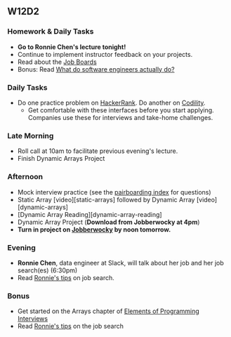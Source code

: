 ## W12D2
### Homework & Daily Tasks
* **Go to Ronnie Chen's lecture tonight!**
* Continue to implement instructor feedback on your projects.
* Read about the [Job Boards][job-boards]
* Bonus: Read [What do software engineers actually do?][what-software-engineers-do]

### Daily Tasks
* Do one practice problem on [HackerRank][HackerRank]. Do another on [Codility][codility].
  * Get comfortable with these interfaces before you start applying. Companies use these for interviews and take-home challenges.

### Late Morning
* Roll call at 10am to facilitate previous evening's lecture.
* Finish Dynamic Arrays Project

### Afternoon

* Mock interview practice (see the [pairboarding index][pair-boarding-index] for questions)
* Static Array [video][static-arrays] followed by Dynamic Array [video][dynamic-arrays]
* [Dynamic Array Reading][dynamic-array-reading]
* Dynamic Array Project (**Download from Jobberwocky at 4pm**)
* **Turn in project on [Jobberwocky][Jobberwocky] by noon tomorrow.**

### Evening
* **Ronnie Chen**, data engineer at Slack, will talk about her job and her job search(es) (6:30pm)
* Read [Ronnie's tips][ronnie-tips] on job search.

### Bonus

* Get started on the Arrays chapter of [Elements of Programming Interviews][elements-book]
* Read [Ronnie's tips][ronnie-tips] on the job search

<!-- Internal Resources -->
[Jobberwocky]: http://progress.appacademy.io/jobberwocky
[calendar]: https://calendar.google.com/calendar/embed?src=appacademy.io_r61pl5c3vl1vatl28hquvhtf4o%40group.calendar.google.com&ctz=America/Los_Angeles
[pair-boarding-index]: ../technical-skills/whiteboarding/index.md#d6

<!-- Applying & Networking -->
[ronnie-tips]: https://gist.github.com/ronnieftw/7907630469242f0999ea
[job-boards]: ../applying/job-boards.md

<!-- Technical Interview Resources -->
[elements-book]: http://elementsofprogramminginterviews.com/
[HackerRank]: https://www.hackerrank.com/
[codility]: https://codility.com/

<!-- Algorithms Projects & Lectures -->
[array-lecture]: https://vimeo.com/175717721


<!-- Algorithms Readings & Projects -->
[big-o-readings]: https://github.com/appacademy/job-search-curriculum/tree/master/SF/algorithms/w11d1



<!-- Misc -->
[what-software-engineers-do]: ../technical-skills/engineering-culture/what-do-software-engineers-do.md
